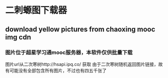 # 二刺螈图下载器
## download yellow pictures from chaoxing mooc img cdn
### 图片位于超星学习通mooc服务器，本软件仅供批量下载
图片url从二次寒树http://hsapi.ipq.co/
获取
由于二次寒树随机返回图片链接，故有可能没有全部包含所有图片，不过也有四五千张了
